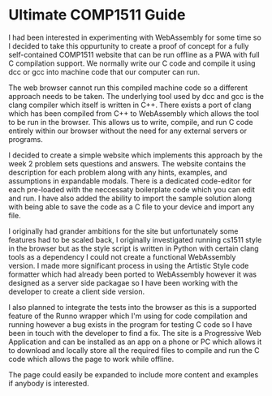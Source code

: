 # Ultimate COMP1511 Guide

I had been interested in experimenting with WebAssembly for some time so I decided to take this oppurtunity to create a proof of concept for a fully self-contained COMP1511 website that can be run offline as a PWA with full C compilation support. We normally write our C code and compile it using dcc or gcc into machine code that our computer can run.

The web browser cannot run this compiled machine code so a different approach needs to be taken. The underlying tool used by dcc and gcc is the clang compiler which itself is written in C++. There exists a port of clang which has been compiled from C++ to WebAssembly which allows the tool to be run in the browser. This allows us to write, compile, and run C code entirely within our browser without the need for any external servers or programs.

I decided to create a simple website which implements this approach by the week 2 problem sets questions and answers. The website contains the description for each problem along with any hints, examples, and assumptions in expandable modals. There is a dedicated code-editor for each pre-loaded with the neccessaty boilerplate code which you can edit and run. I have also added the ability to import the sample solution along with being able to save the code as a C file to your device and import any file.

I originally had grander ambitions for the site but unfortunately some features had to be scaled back, I originally investigated running cs1511 style in the browser but as the style script is written in Python with certain clang tools as a dependency I could not create a functional WebAssembly version. I made more significant process in using the Artistic Style code formatter which had already been ported to WebAssembly however it was designed as a server side packagae so I have been working with the developer to create a client side version.

I also planned to integrate the tests into the browser as this is a supported feature of the Runno wrapper which I'm using for code compilation and running however a bug exists in the program for testing C code so I have been in touch with the developer to find a fix. The site is a Progressive Web Application and can be installed as an app on a phone or PC which allows it to download and locally store all the required files to compile and run the C code which allows the page to work while offline.

The page could easily be expanded to include more content and examples if anybody is interested.
